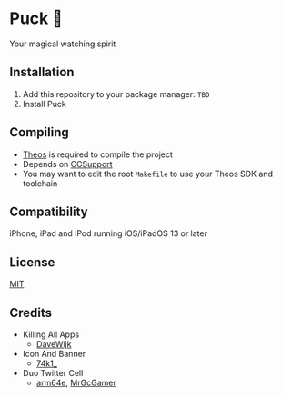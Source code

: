 # Puck 🔮
Your magical watching spirit

## Installation
1. Add this repository to your package manager: `TBD`
2. Install Puck

## Compiling
  - [Theos](https://theos.dev/) is required to compile the project
  - Depends on [CCSupport](https://github.com/opa334/CCSupport)
  - You may want to edit the root `Makefile` to use your Theos SDK and toolchain

## Compatibility
iPhone, iPad and iPod running iOS/iPadOS 13 or later

## License
[MIT](https://github.com/Traurige/Puck/blob/main/LICENSE)

## Credits
  - Killing All Apps
    - [DaveWijk](https://twitter.com/DaveWijk)
  - Icon And Banner
    - [74k1_](https://twitter.com/74k1_)
  - Duo Twitter Cell
    - [arm64e](https://twitter.com/arm64e), [MrGcGamer](https://twitter.com/MrGcGamer)
